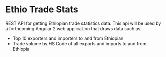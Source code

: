 # Ethio Trade Stats

REST API for getting Ethiopian trade statistics data. This api will be used by a forthcoming Angular 2 web application that draws data such as:
* Top 10 exporters and importers to and from Ethiopian
* Trade volume by HS Code of all exports and imports to and from Ethiopia
